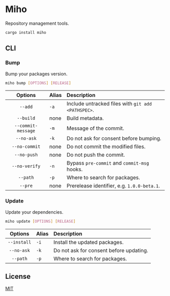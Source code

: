 # Miho

Repository management tools.

```sh
cargo install miho
```

## CLI

### Bump

Bump your packages version.

```sh
miho bump [OPTIONS] [RELEASE]
```

|      Options       | Alias | Description                                        |
| :----------------: | :---- | :------------------------------------------------- |
|      `--add`       | `-a`  | Include untracked files with `git add <PATHSPEC>`. |
|     `--build`      | none  | Build metadata.                                    |
| `--commit-message` | `-m`  | Message of the commit.                             |
|     `--no-ask`     | `-k`  | Do not ask for consent before bumping.             |
|   `--no-commit`    | none  | Do not commit the modified files.                  |
|    `--no-push`     | none  | Do not push the commit.                            |
|   `--no-verify`    | `-n`  | Bypass `pre-commit` and `commit-msg` hooks.        |
|      `--path`      | `-p`  | Where to search for packages.                      |
|      `--pre`       | none  | Prerelease identifier, e.g. `1.0.0-beta.1`.        |

### Update

Update your dependencies.

```sh
miho update [OPTIONS] [RELEASE]
```

|   Options   | Alias | Description                             |
| :---------: | :---- | :-------------------------------------- |
| `--install` | `-i`  | Install the updated packages.           |
| `--no-ask`  | `-k`  | Do not ask for consent before updating. |
|  `--path`   | `-p`  | Where to search for packages.           |

## License

[MIT](https://github.com/ferreira-tb/miho/blob/main/LICENSE)
